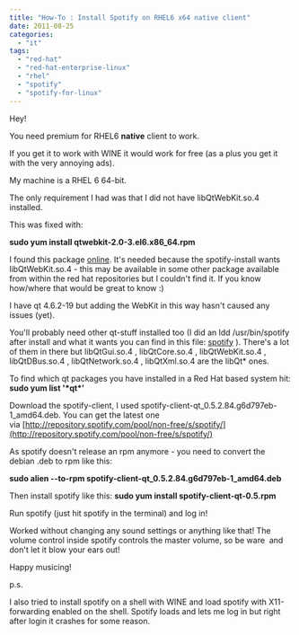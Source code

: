 ```yaml
---
title: "How-To : Install Spotify on RHEL6 x64 native client"
date: 2011-08-25
categories: 
  - "it"
tags: 
  - "red-hat"
  - "red-hat-enterprise-linux"
  - "rhel"
  - "spotify"
  - "spotify-for-linux"
---
```


Hey!

You need premium for RHEL6 **native** client to work.

If you get it to work with WINE it would work for free (as a plus you get it with the very annoying ads).

My machine is a RHEL 6 64-bit.

The only requirement I had was that I did not have libQtWebKit.so.4 installed.

This was fixed with:

**sudo yum install qtwebkit-2.0-3.el6.x86\_64.rpm**

I found this package [online](http://rpm.pbone.net/index.php3/stat/4/idpl/15161517/dir/redhat_el_6/com/qtwebkit-2.0-3.el6.x86_64.rpm.html "link to get libQtWebKit.so.4"). It's needed because the spotify-install wants libQtWebKit.so.4 - this may be available in some other package available from within the red hat repositories but I couldn't find it. If you know how/where that would be great to know :)

I have qt 4.6.2-19 but adding the WebKit in this way hasn't caused any issues (yet).

You'll probably need other qt-stuff installed too (I did an ldd /usr/bin/spotify after install and what it wants you can find in this file: [spotify](http://www.guldmyr.com/blog/wp-content/uploads/spotify.txt) ). There's a lot of them in there but libQtGui.so.4 , libQtCore.so.4 , libQtWebKit.so.4 , libQtDBus.so.4 , libQtNetwork.so.4 , libQtXml.so.4 are the libQt\* ones.

To find which qt packages you have installed in a Red Hat based system hit: **sudo yum list '\*qt\*'**

Download the spotify-client, I used spotify-client-qt\_0.5.2.84.g6d797eb-1\_amd64.deb. You can get the latest one via [http://repository.spotify.com/pool/non-free/s/spotify/](http://repository.spotify.com/pool/non-free/s/spotify/)

As spotify doesn't release an rpm anymore - you need to convert the debian .deb to rpm like this:

**sudo alien --to-rpm spotify-client-qt\_0.5.2.84.g6d797eb-1\_amd64.deb**

Then install spotify like this: **sudo yum install spotify-client-qt-0.5.rpm**

Run spotify (just hit spotify in the terminal) and log in!

Worked without changing any sound settings or anything like that! The volume control inside spotify controls the master volume, so be ware  and don't let it blow your ears out!

Happy musicing!

p.s.

I also tried to install spotify on a shell with WINE and load spotify with X11-forwarding enabled on the shell. Spotify loads and lets me log in but right after login it crashes for some reason.
